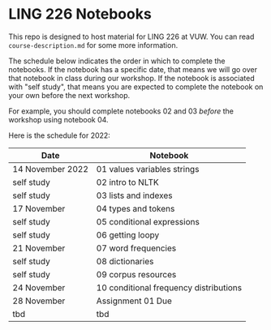 # LING 226 Notebooks

This repo is designed to host material for LING 226 at VUW. You can read `course-description.md` for some more information. 

The schedule below indicates the order in which to complete the notebooks. If the notebook has a specific date, that means we will go over that notebook in class during our workshop. If the notebook is associated with "self study", that means you are expected to complete the notebook on your own before the next workshop. 

For example, you should complete notebooks 02 and 03 *before* the workshop using notebook 04. 

Here is the schedule for 2022:

Date | Notebook
----|----
14 November 2022 | 01 values variables strings
self study | 02 intro to NLTK
self study | 03 lists and indexes
17 November | 04 types and tokens
self study | 05 conditional expressions
self study | 06 getting loopy
21 November | 07 word frequencies
self study | 08 dictionaries
self study | 09 corpus resources
24 November | 10 conditional frequency distributions
28 November | Assignment 01 Due
tbd | tbd




